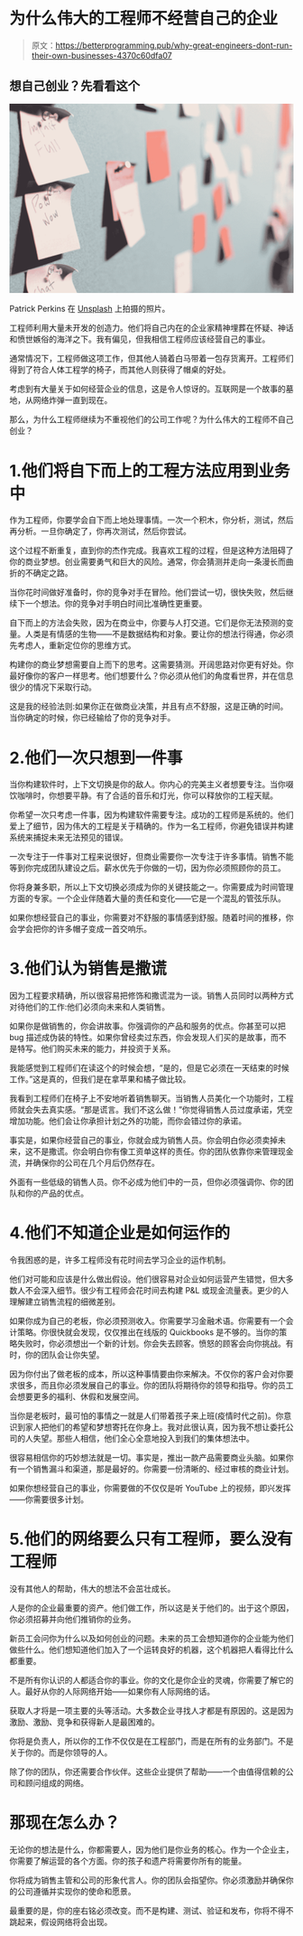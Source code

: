 # 为什么伟大的工程师不经营自己的企业

> 原文：<https://betterprogramming.pub/why-great-engineers-dont-run-their-own-businesses-4370c60dfa07>

## 想自己创业？先看看这个

![](img/e473600c006cf7215f56b21b6f780888.png)

Patrick Perkins 在 [Unsplash](https://unsplash.com?utm_source=medium&utm_medium=referral) 上拍摄的照片。

工程师利用大量未开发的创造力。他们将自己内在的企业家精神埋葬在怀疑、神话和愤世嫉俗的海洋之下。我有偏见，但我相信工程师应该经营自己的事业。

通常情况下，工程师做这项工作，但其他人骑着白马带着一包存货离开。工程师们得到了符合人体工程学的椅子，而其他人则获得了帽桌的好处。

考虑到有大量关于如何经营企业的信息，这是令人惊讶的。互联网是一个故事的墓地，从网络炸弹一直到现在。

那么，为什么工程师继续为不重视他们的公司工作呢？为什么伟大的工程师不自己创业？

# 1.他们将自下而上的工程方法应用到业务中

作为工程师，你要学会自下而上地处理事情。一次一个积木，你分析，测试，然后再分析。一旦你确定了，你再次测试，然后你尝试。

这个过程不断重复，直到你的杰作完成。我喜欢工程的过程，但是这种方法阻碍了你的商业梦想。创业需要勇气和巨大的风险。通常，你会猜测并走向一条漫长而曲折的不确定之路。

当你花时间做好准备时，你的竞争对手在冒险。他们尝试一切，很快失败，然后继续下一个想法。你的竞争对手明白时间比准确性更重要。

自下而上的方法会失败，因为在商业中，你要与人打交道。它们是你无法预测的变量。人类是有情感的生物——不是数据结构和对象。要让你的想法行得通，你必须先考虑人，重新定位你的思维方式。

构建你的商业梦想需要自上而下的思考。这需要猜测。开阔思路对你更有好处。你最好像你的客户一样思考。他们想要什么？你必须从他们的角度看世界，并在信息很少的情况下采取行动。

这是我的经验法则:如果你正在做商业决策，并且有点不舒服，这是正确的时间。当你确定的时候，你已经输给了你的竞争对手。

# 2.他们一次只想到一件事

当你构建软件时，上下文切换是你的敌人。你内心的完美主义者想要专注。当你啜饮咖啡时，你想要平静。有了合适的音乐和灯光，你可以释放你的工程天赋。

你希望一次只考虑一件事，因为构建软件需要专注。成功的工程师是系统的。他们爱上了细节，因为伟大的工程是关于精确的。作为一名工程师，你避免错误并构建系统来捕捉未来无法预见的错误。

一次专注于一件事对工程来说很好，但商业需要你一次专注于许多事情。销售不能等到你完成团队建设之后。薪水优先于你做的一切，因为你必须照顾你的员工。

你将身兼多职，所以上下文切换必须成为你的关键技能之一。你需要成为时间管理方面的专家。一个企业伴随着大量的责任和变化——它是一个混乱的管弦乐队。

如果你想经营自己的事业，你需要对不舒服的事情感到舒服。随着时间的推移，你会学会把你的许多帽子变成一首交响乐。

# 3.他们认为销售是撒谎

因为工程要求精确，所以很容易把修饰和撒谎混为一谈。销售人员同时以两种方式对待他们的工作:他们必须向未来和人类销售。

如果你是做销售的，你会讲故事。你强调你的产品和服务的优点。你甚至可以把 bug 描述成伪装的特性。如果你曾经卖过东西，你会发现人们买的是故事，而不是特写。他们购买未来的能力，并投资于关系。

我能感觉到工程师们在读这个的时候会想，“是的，但是它必须在一天结束的时候工作。”这是真的，但我们是在拿苹果和橘子做比较。

我看到工程师们在椅子上不安地听着销售聊天。当销售人员美化一个功能时，工程师就会失去真实感。“那是谎言。我们不这么做！”你觉得销售人员过度承诺，凭空增加功能。他们会让你承担计划之外的功能，而你会错过你的承诺。

事实是，如果你经营自己的事业，你就会成为销售人员。你会明白你必须卖掉未来，这不是撒谎。你会明白你有像工资单这样的责任。你的团队依靠你来管理现金流，并确保你的公司在几个月后仍然存在。

外面有一些低级的销售人员。你不必成为他们中的一员，但你必须强调你、你的团队和你的产品的优点。

# 4.他们不知道企业是如何运作的

令我困惑的是，许多工程师没有花时间去学习企业的运作机制。

他们对可能和应该是什么做出假设。他们很容易对企业如何运营产生错觉，但大多数人不会深入细节。很少有工程师会花时间去构建 P&L 或现金流量表。更少的人理解建立销售流程的细微差别。

如果你成为自己的老板，你必须预测收入。你需要学习金融术语。你需要有一个会计策略。你很快就会发现，仅仅推出在线版的 Quickbooks 是不够的。当你的策略失败时，你必须想出一个新的计划。你会失去顾客。愤怒的顾客会向你挑战。有时，你的团队会让你失望。

因为你付出了做老板的成本，所以这种事情要由你来解决。不仅你的客户会对你要求很多，而且你必须发展自己的事业。你的团队将期待你的领导和指导。你的员工会想要更多的福利、休假和发展空间。

当你是老板时，最可怕的事情之一就是人们带着孩子来上班(疫情时代之前)。你意识到家人把他们的希望和梦想寄托在你身上。我对此很认真，因为我不想让委托公司的人失望。那些人相信，他们全心全意地投入到我们的集体想法中。

很容易相信你的巧妙想法就是一切。事实是，推出一款产品需要商业头脑。如果你有一个销售漏斗和渠道，那是最好的。你需要一份清晰的、经过审核的商业计划。

如果你想经营自己的事业，你需要做的不仅仅是听 YouTube 上的视频，即兴发挥——你需要很多计划。

# 5.他们的网络要么只有工程师，要么没有工程师

没有其他人的帮助，伟大的想法不会茁壮成长。

人是你的企业最重要的资产。他们做工作，所以这是关于他们的。出于这个原因，你必须招募并向他们推销你的业务。

新员工会问你为什么以及如何创业的问题。未来的员工会想知道你的企业能为他们做些什么。他们想知道他们加入了一个运转良好的机器，这个机器把人看得比什么都重要。

不是所有你认识的人都适合你的事业。你的文化是你企业的灵魂，你需要了解它的人。最好从你的人际网络开始——如果你有人际网络的话。

获取人才将是一项主要的头等活动。大多数企业寻找人才都是有原因的。这是因为激励、激励、竞争和获得新人是最困难的。

你将是负责人，所以你的工作不仅仅是在工程部门，而是在所有的业务部门。不是关于你的。而是你领导的人。

除了你的团队，你还需要合作伙伴。这些企业提供了帮助——一个由值得信赖的公司和顾问组成的网络。

# 那现在怎么办？

无论你的想法是什么，你都需要人，因为他们是你业务的核心。作为一个企业主，你需要了解运营的各个方面。你的孩子和遗产将需要你所有的能量。

你将成为销售主管和公司的形象代言人。你的团队会指望你。你必须激励并确保你的公司遵循并实现你的使命和愿景。

最重要的是，你的座右铭必须改变。而不是构建、测试、验证和发布，你将不得不跳起来，假设网络将会出现。